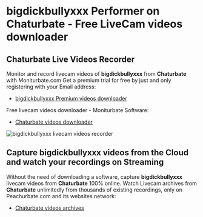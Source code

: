 # bigdickbullyxxx Performer on Chaturbate - Free LiveCam videos downloader

## Chaturbate Live Videos Recorder

Monitor and record livecam videos of **bigdickbullyxxx** from **Chaturbate** with Moniturbate.com
Get a premium trial for free by just and only registering with your Email address:
* [bigdickbullyxxx Premium videos downloader](https://moniturbate.com/request-demo-licence-key.html)

Free livecam videos downloader - Moniturbate Software:
* [Chaturbate videos downloader](https://moniturbate.com/moniturbate-download-software.html)

![bigdickbullyxxx livecam videos recorder](https://peachurnet.com/templates/moniturbate-software.png)


## Capture bigdickbullyxxx videos from the Cloud and watch your recordings on Streaming

Without the need of downloading a software, capture **bigdickbullyxxx** livecam videos from **Chaturbate** 100% online.
Watch Livecam archives from **Chaturbate** unlimitedly from thousands of existing recordings, only on Peachurbate.com and its websites network:
* [Chaturbate videos archives](https://peachurnet.com/)